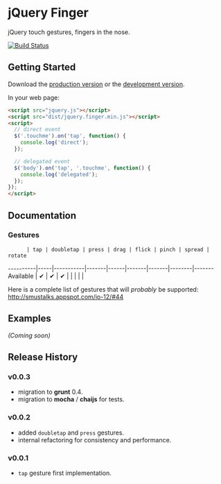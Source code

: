 # jQuery Finger

jQuery touch gestures, fingers in the nose.

[![Build Status](https://travis-ci.org/ngryman/jquery.finger.png)](https://travis-ci.org/ngryman/jquery.finger)

## Getting Started
Download the [production version][min] or the [development version][max].

[min]: https://raw.github.com/ngryman/jquery.finger/master/dist/jquery.finger.min.js
[max]: https://raw.github.com/ngryman/jquery.finger/master/dist/jquery.finger.js

In your web page:

```html
<script src="jquery.js"></script>
<script src="dist/jquery.finger.min.js"></script>
<script>
  // direct event
  $('.touchme').on('tap', function() {
    console.log('direct');
  });

  // delegated event
  $('body').on('tap', '.touchme', function() {
    console.log('delegated');
  });
});
</script>
```

## Documentation

### Gestures

          | tap | doubletap | press | drag | flick | pinch | spread | rotate
----------|-----|-----------|-------|------|-------|-------|--------|-------
Available |  ✔ |     ✔     |   ✔  |      |       |       |        |

Here is a complete list of gestures that will *probably* be supported: http://smustalks.appspot.com/io-12/#44

## Examples
_(Coming soon)_

## Release History

### v0.0.3
  - migration to **grunt** 0.4.
  - migration to **mocha** / **chaijs** for tests.

### v0.0.2
  - added `doubletap` and `press` gestures.
  - internal refactoring for consistency and performance.

### v0.0.1
  - `tap` gesture first implementation.
